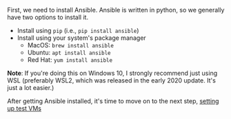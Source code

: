 First, we need to install Ansible.  Ansible is written in python, so we generally have two options to install it.
* Install using `pip` (i.e., `pip install ansible`)
* Install using your system's package manager
  *  MacOS: `brew install ansible`
  *  Ubuntu: `apt install ansible`
  *  Red Hat: `yum install ansible`
  
**Note**: If you're doing this on Windows 10, I strongly recommend just using WSL (preferably WSL2, which was released
in the early 2020 update.  It's just a lot easier.)

After getting Ansible installed, it's time to move on to the next step, 
[setting up test VMs](02-setting-up-test-vms.md)
